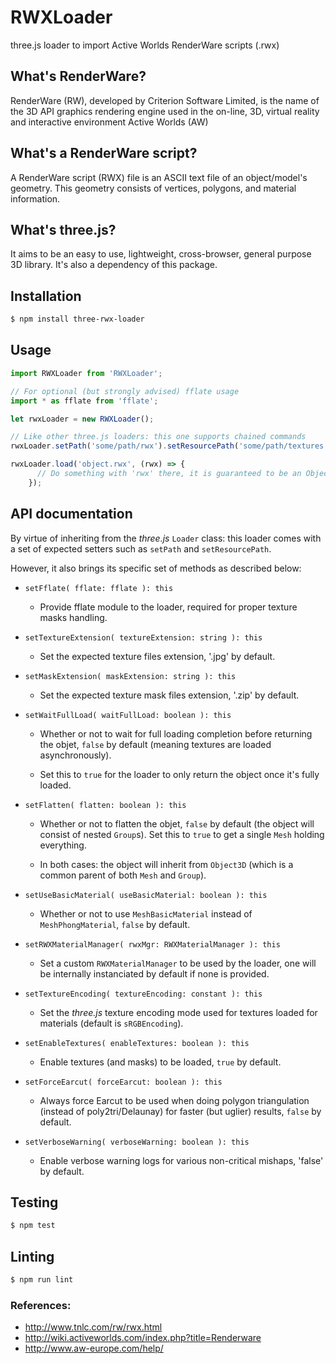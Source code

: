 # RWXLoader

three.js loader to import Active Worlds RenderWare scripts (.rwx)

## What's RenderWare?

RenderWare (RW), developed by Criterion Software Limited, is the name of the 3D API graphics rendering engine used in the on-line, 3D, virtual reality and interactive environment Active Worlds (AW)

## What's a RenderWare script?

A RenderWare script (RWX) file is an ASCII text file of an object/model's geometry.
This geometry consists of vertices, polygons, and material information.

## What's three.js?

It aims to be an easy to use, lightweight, cross-browser, general purpose 3D library.
It's also a dependency of this package.

## Installation

```bash
$ npm install three-rwx-loader
```

## Usage

```javascript
import RWXLoader from 'RWXLoader';

// For optional (but strongly advised) fflate usage
import * as fflate from 'fflate';

let rwxLoader = new RWXLoader();

// Like other three.js loaders: this one supports chained commands
rwxLoader.setPath('some/path/rwx').setResourcePath('some/path/textures').setFflate(fflate).setWaitFullLoad(true).setFlatten(true);

rwxLoader.load('object.rwx', (rwx) => {
      // Do something with 'rwx' there, it is guaranteed to be an Object3D from three.js
    });
```

## API documentation

By virtue of inheriting from the *three.js* `Loader` class: this loader comes with a set of expected setters such as `setPath` and `setResourcePath`.

However, it also brings its specific set of methods as described below:

- `setFflate( fflate: fflate ): this`

  - Provide fflate module to the loader, required for proper texture masks handling.

- `setTextureExtension( textureExtension: string ): this`

  - Set the expected texture files extension, '.jpg' by default.

- `setMaskExtension( maskExtension: string ): this`

  - Set the expected texture mask files extension, '.zip' by default.

- `setWaitFullLoad( waitFullLoad: boolean ): this`

  - Whether or not to wait for full loading completion before returning the objet, `false` by default (meaning textures are loaded asynchronously).

  - Set this to `true` for the loader to only return the object once it's fully loaded.

- `setFlatten( flatten: boolean ): this`

  - Whether or not to flatten the objet, `false` by default (the object will consist of nested `Group`s).
Set this to `true` to get a single `Mesh` holding everything.

  - In both cases: the object will inherit from `Object3D` (which is a common parent of both `Mesh` and `Group`).

- `setUseBasicMaterial( useBasicMaterial: boolean ): this`

  - Whether or not to use `MeshBasicMaterial` instead of `MeshPhongMaterial`, `false` by default.

- `setRWXMaterialManager( rwxMgr: RWXMaterialManager ): this`

  - Set a custom `RWXMaterialManager` to be used by the loader, one will be internally instanciated by default if none is provided.

- `setTextureEncoding( textureEncoding: constant ): this`

  - Set the *three.js* texture encoding mode used for textures loaded for materials (default is `sRGBEncoding`).

- `setEnableTextures( enableTextures: boolean ): this`

  - Enable textures (and masks) to be loaded, `true` by default.

- `setForceEarcut( forceEarcut: boolean ): this`

  - Always force Earcut to be used when doing polygon triangulation (instead of poly2tri/Delaunay) for faster (but uglier) results, `false` by default.

- `setVerboseWarning( verboseWarning: boolean ): this`

  - Enable verbose warning logs for various non-critical mishaps, 'false' by default.

## Testing

```bash
$ npm test
```

## Linting

```bash
$ npm run lint
```

### References:

- http://www.tnlc.com/rw/rwx.html
- http://wiki.activeworlds.com/index.php?title=Renderware
- http://www.aw-europe.com/help/